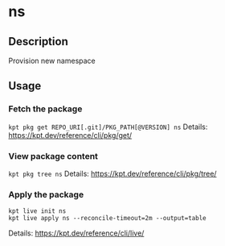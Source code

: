 # ns

## Description
Provision new namespace

## Usage

### Fetch the package
`kpt pkg get REPO_URI[.git]/PKG_PATH[@VERSION] ns`
Details: https://kpt.dev/reference/cli/pkg/get/

### View package content
`kpt pkg tree ns`
Details: https://kpt.dev/reference/cli/pkg/tree/

### Apply the package
```
kpt live init ns
kpt live apply ns --reconcile-timeout=2m --output=table
```
Details: https://kpt.dev/reference/cli/live/

